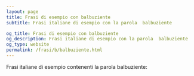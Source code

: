 ```yaml
---
layout: page
title: Frasi di esempio con balbuziente 
subtitle: Frasi italiane di esempio con la parola  balbuziente

og_title: Frasi di esempio con balbuziente 
og_description: Frasi italiane di esempio con la parola  balbuziente
og_type: website
permalink: /frasi/b/balbuziente.html
---
```


Frasi italiane di esempio contenenti la parola balbuziente:


